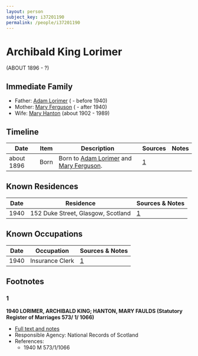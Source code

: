 ```yaml
---
layout: person
subject_key: i37201190
permalink: /people/i37201190
---
```


# Archibald King Lorimer
(ABOUT 1896 - ?)

## Immediate Family

* Father: [Adam Lorimer](./@89082174@-adam-lorimer-b-d1940.md) ( - before 1940)
* Mother: [Mary Ferguson](./@12092730@-mary-ferguson-b-d1940.md) ( - after 1940)
* Wife: [Mary Hanton](./@24857040@-mary-hanton-b1902-d1989.md) (about 1902 - 1989)

## Timeline

Date | Item | Description | Sources | Notes
---|---|---|---|---
about 1896 | Born | Born to [Adam Lorimer](./@89082174@-adam-lorimer-b-d1940.md) and [Mary Ferguson](./@12092730@-mary-ferguson-b-d1940.md). | [1](#1) | 

## Known Residences

Date | Residence | Sources & Notes
---|---|---
1940 | 152 Duke Street, Glasgow, Scotland | [1](#1)

## Known Occupations

Date | Occupation | Sources & Notes
---|---|---
1940 | Insurance Clerk | [1](#1)

## Footnotes

### 1

**1940 LORIMER, ARCHIBALD KING; HANTON, MARY FAULDS (Statutory Register of Marriages 573/ 1/ 1066)**

* [Full text and notes](../sources/@31255262@-1940-lorimer,-archibald-king;-hanton,-mary-faulds-statutory-register-of-marriages-573-1-1066-.md)
* Responsible Agency: National Records of Scotland
* References: 
  * 1940 M 573/1/1066

